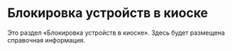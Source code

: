 # Блокировка устройств в киоске

Это раздел «Блокировка устройств в киоске». Здесь будет размещена справочная информация.